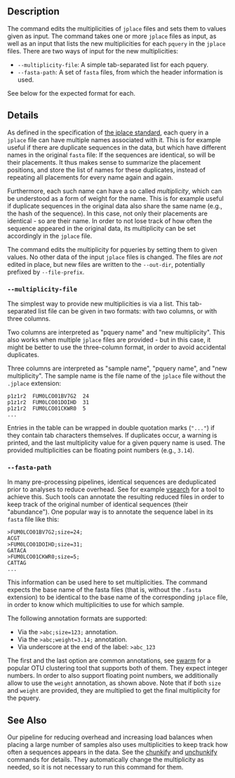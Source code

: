 ## Description

The command edits the multiplicities of `jplace` files and sets them to values given as input.
The command takes one or more `jplace` files as input, as well as an input that lists the new
multiplicities for each `pquery` in the `jplace` files. There are two ways of input for the new
multiplicities:

 * `--multiplicity-file`: A simple tab-separated list for each pquery.
 * `--fasta-path`: A set of `fasta` files, from which the header information is used.

See below for the expected format for each.

## Details

As defined in the specification of
[the jplace standard](https://journals.plos.org/plosone/article?id=10.1371/journal.pone.0031009),
each query in a `jplace` file can have multiple names associated with it. This is for example
useful if there are duplicate sequences in the data, but which have different names in the original
`fasta` file: If the sequences are identical, so will be their placements. It thus makes sense
to summarize the placement positions, and store the list of names for these duplicates, instead
of repeating all placements for every name again and again.

Furthermore, each such name can have a so called *multiplicity*, which can be understood as
a form of weight for the name. This is for example useful if duplicate sequences in the original
data also share the same name (e.g., the hash of the sequence). In this case, not only their
placements are identical - so are their name. In order to not lose track of how often the sequence
appeared in the original data, its multiplicity can be set accordingly in the `jplace` file.

The command edits the multiplicity for pqueries by setting them to given values.
No other data of the input `jplace` files is changed. The files are *not* edited in place,
but new files are written to the `--out-dir`, potentially prefixed by `--file-prefix`.

### `--multiplicity-file`

The simplest way to provide new multiplicities is via a list.
This tab-separated list file can be given in two formats: with two columns, or with three columns.

Two columns are interpreted as "pquery name" and "new multiplicity". This also works when multiple
`jplace` files are provided - but in this case, it might be better to use the three-column format,
in order to avoid accidental duplicates.

Three columns are interpreted as "sample name", "pquery name", and "new multiplicity".
The sample name is the file name of the `jplace` file without the `.jplace` extension:

    p1z1r2	FUM0LCO01BV7G2	24
    p1z1r2	FUM0LCO01DOIHD	31
    p1z1r2	FUM0LCO01CKWR0	5
    ...

Entries in the table can be wrapped in double quotation marks (`"..."`) if they
contain tab characters themselves. If duplicates occur, a warning is printed, and the last
multiplicity value for a given pquery name is used. The provided multiplicities can be floating
point numbers (e.g., `3.14`).

### `--fasta-path`

In many pre-processing pipelines, identical sequences are deduplicated prior to analyses to reduce
overhead. See for example [vsearch](https://github.com/torognes/vsearch) for a tool to achieve this.
Such tools can annotate the resulting reduced files in order to keep track of the original number
of identical sequences (their "abundance"). One popular way is to annotate the sequence label
in its `fasta` file like this:

    >FUM0LCO01BV7G2;size=24;
    ACGT
    >FUM0LCO01DOIHD;size=31;
    GATACA
    >FUM0LCO01CKWR0;size=5;
    CATTAG
    ...

This information can be used here to set multiplicities. The command expects the base name of the
fasta files (that is, without the `.fasta` extension) to be identical to the base name of the
corresponding `jplace` file, in order to know which multiplicities to use for which sample.

The following annotation formats are supported:

 * Via the `>abc;size=123;` annotation.
 * Via the `>abc;weight=3.14;` annotation.
 * Via underscore at the end of the label: `>abc_123`

The first and the last option are common annotations, see [swarm](https://github.com/torognes/swarm)
for a popular OTU clustering tool that supports both of them. They expect integer numbers.
In order to also support floating point numbers, we additionally allow to use the `weight` annotation,
as shown above. Note that if both `size` and `weight` are provided, they are multiplied to get
the final multiplicity for the pquery.

## See Also

Our pipeline for reducing overhead and increasing load balances when placing a large number
of samples also uses multiplicities to keep track how often a sequences appears in the data.
See the [chunkify](../wiki/Subcommand:-chunkify) and [unchunkify](../wiki/Subcommand:-unchunkify)
commands for details. They automatically change the multiplicity as needed, so it is not necessary
to run this command for them.
